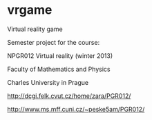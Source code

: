 vrgame
======

Virtual reality game

Semester project for the course:

NPGR012 Virtual reality (winter 2013)

Faculty of Mathematics and Physics

Charles University in Prague

http://dcgi.felk.cvut.cz/home/zara/PGR012/

http://www.ms.mff.cuni.cz/~peske5am/PGR012/
